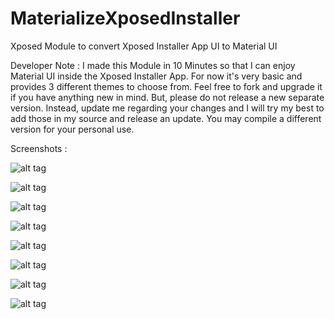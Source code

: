 # MaterializeXposedInstaller
Xposed Module to convert Xposed Installer App UI to Material UI

Developer Note : I made this Module in 10 Minutes so that I can enjoy Material UI inside the Xposed Installer App.
For now it's very basic and provides 3 different themes to choose from.
Feel free to fork and upgrade it if you have anything new in mind.
But, please do not release a new separate version.
Instead, update me regarding your changes and I will try my best to add those in my source and release an update.
You may compile a different version for your personal use.

Screenshots :

![alt tag](http://s5.postimg.org/llwb1z1p3/Screenshot_2015_09_06_16_34_17.png)

![alt tag](http://s5.postimg.org/4mry0gfvb/Screenshot_2015_09_06_16_34_23.png)

![alt tag](http://s5.postimg.org/h2onu797b/Screenshot_2015_09_06_16_34_32.png)

![alt tag](http://s5.postimg.org/h3ylnmb13/Screenshot_2015_09_06_16_34_38.png)

![alt tag](http://s5.postimg.org/wgdr3wkt3/Screenshot_2015_09_06_16_30_32.png)

![alt tag](http://s5.postimg.org/rj06isitz/Screenshot_2015_09_06_16_30_52.png)

![alt tag](http://s5.postimg.org/a6ztxcpcn/Screenshot_2015_09_06_16_30_38.png)

![alt tag](http://s5.postimg.org/c02qloajb/Screenshot_2015_09_06_16_30_44.png)
